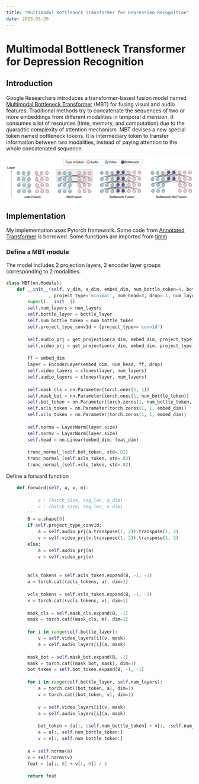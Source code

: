 ```yaml
---
title: "Multimodal Bottleneck Transformer for Depression Recognition"
date: 2023-01-26
---
```


# Multimodal Bottleneck Transformer for Depression Recognition

## Introduction

Google Researchers introduces a transformer-based fusion model named [Multimodal Bottleneck Transformer](https://ai.googleblog.com/2022/03/multimodal-bottleneck-transformer-mbt.html) (MBT) for fusing visual and audio features. Traditional methods try to concatenate the sequences of two or more embeddings from different modalities in temporal dimension. It consumes a lot of resources (time, memory, and computation) due to the quaradtic complexity of attention mechanism. MBT devises a new special token named bottleneck tokens. It is intermediary token to transfer information between two modalities, instead of paying attention to the whole concatenated sequence.

![MBT explaination from Google Blog](images/mbt/mbt.png)

## Implementation

My implementation uses Pytorch framework. Some code from [Annotated Transformer](http://nlp.seas.harvard.edu/2018/04/03/attention.html) is borrowed. Some functions are imported from [timm](https://github.com/rwightman/pytorch-image-models)

### Define a MBT module
The model includes 2 projection layers, 2 encoder layer groups corresponding to 2 modalities.

```python
class MBT(nn.Module):
    def __init__(self, v_dim, a_dim, embed_dim, num_bottle_token=4, bottle_layer=1
                , project_type='minimal', num_head=8, drop=.1, num_layers=4, feat_dim=128):
        super().__init__()
        self.num_layers = num_layers
        self.bottle_layer = bottle_layer
        self.num_bottle_token = num_bottle_token
        self.project_type_conv1d = (project_type=='conv1d')
        
        self.audio_prj = get_projection(a_dim, embed_dim, project_type)
        self.video_prj = get_projection(v_dim, embed_dim, project_type)

        ff = embed_dim
        layer = EncoderLayer(embed_dim, num_head, ff, drop)
        self.video_layers = clones(layer, num_layers)
        self.audio_layers = clones(layer, num_layers)

        self.mask_cls = nn.Parameter(torch.ones(1, 1))
        self.mask_bot = nn.Parameter(torch.ones(1, num_bottle_token))
        self.bot_token = nn.Parameter(torch.zeros(1, num_bottle_token, embed_dim))
        self.acls_token = nn.Parameter(torch.zeros(1, 1, embed_dim))
        self.vcls_token = nn.Parameter(torch.zeros(1, 1, embed_dim))

        self.norma = LayerNorm(layer.size)
        self.normv = LayerNorm(layer.size)
        self.head = nn.Linear(embed_dim, feat_dim)

        trunc_normal_(self.bot_token, std=.02)
        trunc_normal_(self.acls_token, std=.02)
        trunc_normal_(self.vcls_token, std=.02)
```

Define a forward function
```python
    def forward(self, a, v, m):
        '''
            a : (batch_size, seq_len, a_dim)
            v : (batch_size, seq_len, v_dim)
        '''
        B = a.shape[0]
        if self.project_type_conv1d:
            a = self.audio_prj(a.transpose(1, 2)).transpose(1, 2)
            v = self.video_prj(v.transpose(1, 2)).transpose(1, 2)
        else:
            a = self.audio_prj(a)
            v = self.video_prj(v)

        
        acls_tokens = self.acls_token.expand(B, -1, -1)
        a = torch.cat((acls_tokens, a), dim=1)
        
        vcls_tokens = self.vcls_token.expand(B, -1, -1)
        v = torch.cat((vcls_tokens, v), dim=1)

        mask_cls = self.mask_cls.expand(B, -1)
        mask = torch.cat((mask_cls, m), dim=1)

        for i in range(self.bottle_layer):
            v = self.video_layers[i](v, mask)
            a = self.audio_layers[i](a, mask)

        mask_bot = self.mask_bot.expand(B, -1)
        mask = torch.cat((mask_bot, mask), dim=1)
        bot_token = self.bot_token.expand(B, -1, -1)

        for i in range(self.bottle_layer, self.num_layers):
            a = torch.cat((bot_token, a), dim=1)
            v = torch.cat((bot_token, v), dim=1)

            v = self.video_layers[i](v, mask)
            a = self.audio_layers[i](a, mask)

            bot_token = (a[:, :self.num_bottle_token] + v[:, :self.num_bottle_token]) / 2
            a = a[:, self.num_bottle_token:]
            v = v[:, self.num_bottle_token:]

        a = self.norma(a)
        v = self.normv(v)
        feat = (a[:, 0] + v[:, 0]) / 2

        return feat
```
